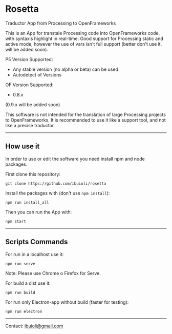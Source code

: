# Rosetta
Traductor App from Processing to OpenFrameworks

This is an App for transtale Processing code into OpenFrameworks code, with syntaxis highlight in real-time. Good support for Processing static and active mode, however the use of vars isn't full support (better don't use it, will be added soon).

P5 Version Supported:
  * Any stable version (no alpha or beta) can be used
  * Autodetect of Versions

OF Version Supported:
  * 0.8.x

(0.9.x will be added soon)

This software is not intended for the translation of large Processing projects to OpenFrameworks. It is recommended to use it like a support tool, and not like a precise traductor.

---

## How use it

In order to use or edit the software you need install npm and node packages.

First clone this repository:

```
git clone https://github.com/ibuioli/rosetta
```

Install the packages with (don't use ```npm install```):

```
npm run install_all
```

Then you can run the App with:

```
npm start
```

---

## Scripts Commands

For run in a localhost use it:

```
npm run serve
```
Note: Please use Chrome o Firefox for Serve.

For build a dist use it:

```
npm run build
```

For run only Electron-app without build (faster for testing):

```
npm run electron
```

---
Contact: ibuioli@gmail.com
